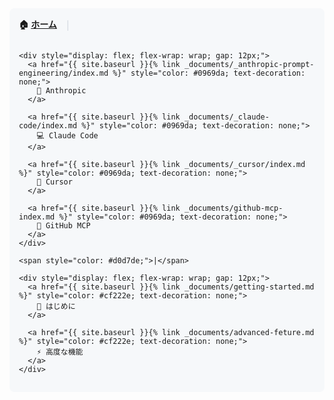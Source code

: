 <!-- 共通ナビゲーション -->
<nav class="site-navigation" style="background: #f6f8fa; padding: 15px; border-radius: 8px; margin-bottom: 30px;">
  <div style="display: flex; flex-wrap: wrap; gap: 15px; align-items: center;">
    <strong>🏠 <a href="{{ site.baseurl }}/">ホーム</a></strong>
    <span style="color: #d0d7de;">|</span>

    <div style="display: flex; flex-wrap: wrap; gap: 12px;">
      <a href="{{ site.baseurl }}{% link _documents/_anthropic-prompt-engineering/index.md %}" style="color: #0969da; text-decoration: none;">
        🤖 Anthropic
      </a>

      <a href="{{ site.baseurl }}{% link _documents/_claude-code/index.md %}" style="color: #0969da; text-decoration: none;">
        💻 Claude Code
      </a>

      <a href="{{ site.baseurl }}{% link _documents/_cursor/index.md %}" style="color: #0969da; text-decoration: none;">
        🚀 Cursor
      </a>

      <a href="{{ site.baseurl }}{% link _documents/github-mcp-index.md %}" style="color: #0969da; text-decoration: none;">
        🔗 GitHub MCP
      </a>
    </div>

    <span style="color: #d0d7de;">|</span>

    <div style="display: flex; flex-wrap: wrap; gap: 12px;">
      <a href="{{ site.baseurl }}{% link _documents/getting-started.md %}" style="color: #cf222e; text-decoration: none;">
        📖 はじめに
      </a>

      <a href="{{ site.baseurl }}{% link _documents/advanced-feture.md %}" style="color: #cf222e; text-decoration: none;">
        ⚡ 高度な機能
      </a>
    </div>
  </div>
</nav>

<style>
.site-navigation a:hover {
  text-decoration: underline !important;
}

@media (max-width: 768px) {
  .site-navigation div {
    flex-direction: column;
    align-items: flex-start;
  }

  .site-navigation span {
    display: none;
  }
}
</style>

